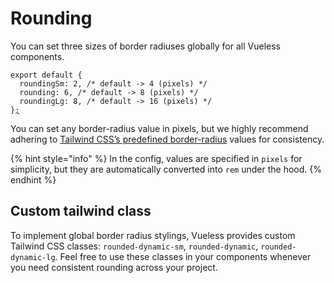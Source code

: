 # Rounding

You can set three sizes of border radiuses globally for all Vueless components.

<pre class="language-js" data-title="vueless.config.{js,ts}"><code class="lang-js">export default {
  roundingSm: 2, /* default -> 4 (pixels) */
  rounding: 6, /* default -> 8 (pixels) */
  roundingLg: 8, /* default -> 16 (pixels) */
}<a data-footnote-ref href="#user-content-fn-1">;</a>
</code></pre>

You can set any border-radius value in pixels, but we highly recommend adhering to [Tailwind CSS’s predefined border-radius](https://tailwindcss.com/docs/border-radius) values for consistency.

{% hint style="info" %}
In the config, values are specified in `pixels` for simplicity, but they are automatically converted into `rem` under the hood.
{% endhint %}

## Custom tailwind class

To implement global border radius stylings, Vueless provides custom Tailwind CSS classes: `rounded-dynamic-sm`, `rounded-dynamic`, `rounded-dynamic-lg`. Feel free to use these classes in your components whenever you need consistent rounding across your project.

[^1]: 
